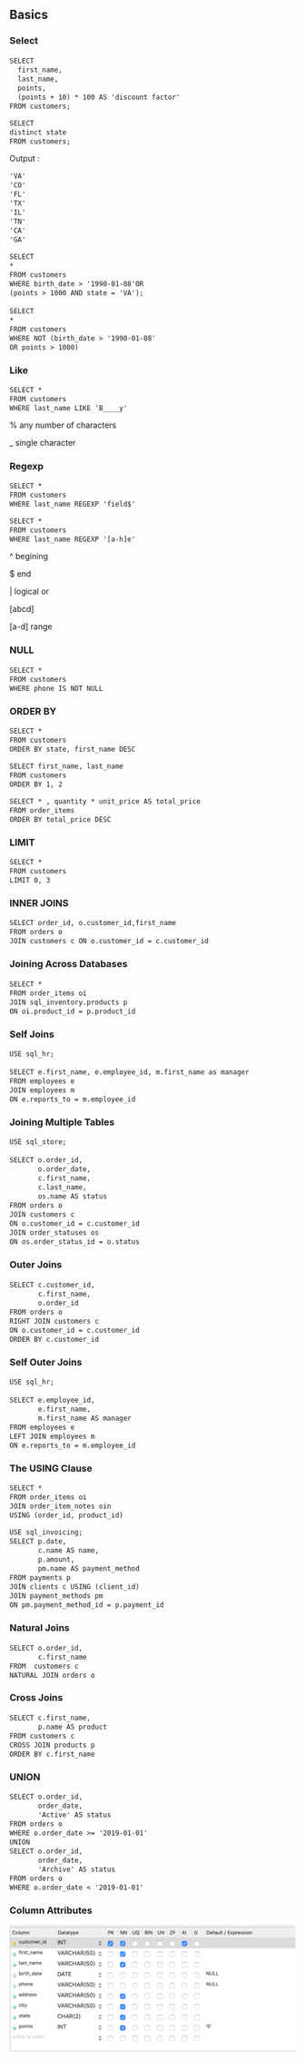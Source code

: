 ## Basics 

### Select 

```mysql
SELECT
  first_name,
  last_name,
  points,
  (points + 10) * 100 AS 'discount factor'
FROM customers;
```



```mysql
SELECT
distinct state
FROM customers;
```

Output :

```
'VA'
'CO'
'FL'
'TX'
'IL'
'TN'
'CA'
'GA'
```

```mysql
SELECT
*
FROM customers
WHERE birth_date > '1990-01-08'OR 
(points > 1000 AND state = 'VA');

SELECT
*
FROM customers
WHERE NOT (birth_date > '1990-01-08'
OR points > 1000)
```

### Like

```mysql
SELECT * 
FROM customers
WHERE last_name LIKE 'B____y'
```

% any number of characters

_ single character

### Regexp

```mysql
SELECT * 
FROM customers
WHERE last_name REGEXP 'field$'
```



```mysql
SELECT * 
FROM customers
WHERE last_name REGEXP '[a-h]e'
```

^ begining

$ end

| logical or

[abcd] 

[a-d] range

### NULL

```mysql
SELECT * 
FROM customers
WHERE phone IS NOT NULL
```

### ORDER BY

```mysql
SELECT * 
FROM customers
ORDER BY state, first_name DESC
```

```mysql
SELECT first_name, last_name
FROM customers
ORDER BY 1, 2
```

```mysql
SELECT * , quantity * unit_price AS total_price
FROM order_items
ORDER BY total_price DESC 
```

### LIMIT

```mysql
SELECT * 
FROM customers
LIMIT 0, 3
```

### INNER JOINS

```mysql
SELECT order_id, o.customer_id,first_name
FROM orders o   
JOIN customers c ON o.customer_id = c.customer_id
```

### Joining Across Databases

```mysql
SELECT * 
FROM order_items oi
JOIN sql_inventory.products p 
ON oi.product_id = p.product_id
```

### Self Joins

```mysql
USE sql_hr;

SELECT e.first_name, e.employee_id, m.first_name as manager
FROM employees e
JOIN employees m 
ON e.reports_to = m.employee_id
```

### Joining Multiple Tables

```mysql
USE sql_store;

SELECT o.order_id,
	   o.order_date,
       c.first_name,
       c.last_name,
       os.name AS status
FROM orders o
JOIN customers c 
ON o.customer_id = c.customer_id
JOIN order_statuses os
ON os.order_status_id = o.status
```

### Outer Joins

```mysql
SELECT c.customer_id,
       c.first_name,
       o.order_id
FROM orders o
RIGHT JOIN customers c 
ON o.customer_id = c.customer_id
ORDER BY c.customer_id
```

### Self Outer Joins

```mysql
USE sql_hr;

SELECT e.employee_id,
       e.first_name,
       m.first_name AS manager
FROM employees e
LEFT JOIN employees m
ON e.reports_to = m.employee_id
```

### The USING Clause

```mysql
SELECT *
FROM order_items oi
JOIN order_item_notes oin 
USING (order_id, product_id)
```

```mysql
USE sql_invoicing;
SELECT p.date,
	   c.name AS name,
	   p.amount,
       pm.name AS payment_method
FROM payments p
JOIN clients c USING (client_id)
JOIN payment_methods pm
ON pm.payment_method_id = p.payment_id
```

### Natural Joins

```mysql
SELECT o.order_id,
	   c.first_name
FROM  customers c
NATURAL JOIN orders o
```

### Cross Joins

```mysql
SELECT c.first_name,
	   p.name AS product
FROM customers c
CROSS JOIN products p
ORDER BY c.first_name
```

### UNION

```mysql
SELECT o.order_id,
	   order_date,
       'Active' AS status
FROM orders o
WHERE o.order_date >= '2019-01-01'
UNION
SELECT o.order_id,
	   order_date,
       'Archive' AS status
FROM orders o
WHERE o.order_date < '2019-01-01'
```

### Column Attributes

![](../img/column_attributes.png)

